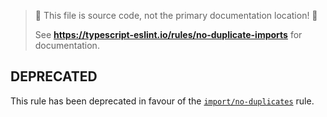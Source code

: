 > 🛑 This file is source code, not the primary documentation location! 🛑
>
> See **https://typescript-eslint.io/rules/no-duplicate-imports** for documentation.

## DEPRECATED

This rule has been deprecated in favour of the [`import/no-duplicates`](https://github.com/import-js/eslint-plugin-import/blob/HEAD/docs/rules/no-duplicates.md) rule.
